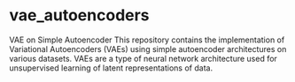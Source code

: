 # vae_autoencoders
VAE on Simple Autoencoder This repository contains the implementation of Variational Autoencoders (VAEs) using simple autoencoder architectures on various datasets. VAEs are a type of neural network architecture used for unsupervised learning of latent representations of data.
